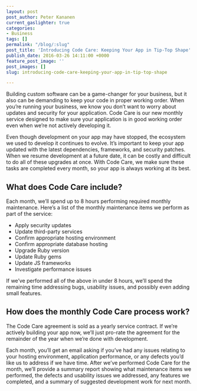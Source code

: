 ```yaml
---
layout: post
post_author: Peter Kananen
current_gaslighter: true
categories:
- Business
tags: []
permalink: "/blog/:slug"
post_title: 'Introducing Code Care: Keeping Your App in Tip-Top Shape'
publish_date: 2016-03-26 14:11:00 +0000
feature_post_image: ''
post_images: []
slug: introducing-code-care-keeping-your-app-in-tip-top-shape

---
```

Building custom software can be a game-changer for your business, but it also can be demanding to keep  your code in proper working order. When you’re running your business, we know you don’t want to worry about updates and security for your application. Code Care is our new monthly service designed to make sure your application is in good working order even when we’re not actively developing it.

Even though development on your app may have stopped, the ecosystem we used to develop it continues to evolve. It’s important to keep your app updated with the latest dependencies, frameworks, and security patches. When we resume development at a future date, it can be costly and difficult to do all of these upgrades at once. With Code Care, we make sure these tasks are completed every month, so your app is always working at its best.

## What does Code Care include?
Each month, we’ll spend up to 8 hours performing required monthly maintenance. Here’s a list of the monthly maintenance items we perform as part of the service:

* Apply security updates
* Update third-party services
* Confirm appropriate hosting environment
* Confirm appropriate database hosting
* Upgrade Ruby version
* Update Ruby gems
* Update JS frameworks
* Investigate performance issues

If we’ve performed all of the above in under 8 hours, we’ll spend the remaining time addressing bugs, usability issues, and possibly even adding small features.

## How does the monthly Code Care process work?
The Code Care agreement is sold as a yearly service contract. If we’re actively building your app now, we’ll just pro-rate the agreement for the remainder of the year when we’re done with development. 

Each month, you’ll get an email asking if you’ve had any issues relating to your hosting environment, application performance, or any defects you’d like us to address if we have time. After we’ve performed Code Care for the month, we’ll provide a summary report showing what maintenance items we performed, the defects and usability issues we addressed, any features we completed, and a summary of suggested development work for next month.